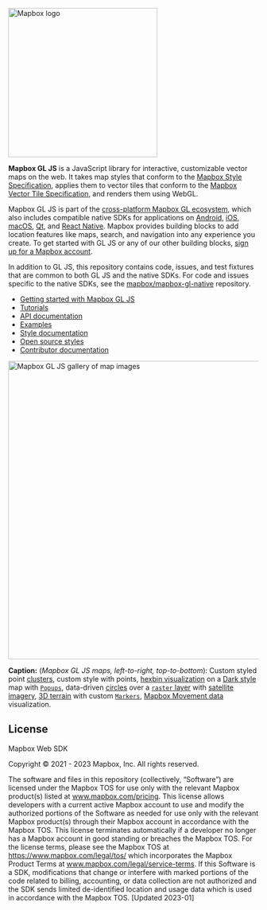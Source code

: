 [<img width="300" alt="Mapbox logo" src="https://static-assets.mapbox.com/www/logos/mapbox-logo-black.png">](https://www.mapbox.com/)

**Mapbox GL JS** is a JavaScript library for interactive, customizable vector maps on the web. It takes map styles that conform to the
[Mapbox Style Specification](https://docs.mapbox.com/mapbox-gl-js/style-spec/), applies them to vector tiles that
conform to the [Mapbox Vector Tile Specification](https://github.com/mapbox/vector-tile-spec), and renders them using
WebGL.

Mapbox GL JS is part of the [cross-platform Mapbox GL ecosystem](https://www.mapbox.com/maps/), which also includes
compatible native SDKs for applications on [Android](https://docs.mapbox.com/android/maps/overview/),
[iOS](https://docs.mapbox.com/ios/maps/overview/), [macOS](http://mapbox.github.io/mapbox-gl-native/macos),
[Qt](https://github.com/mapbox/mapbox-gl-native/tree/master/platform/qt), and [React Native](https://github.com/mapbox/react-native-mapbox-gl/). Mapbox provides building blocks to add location features like maps, search, and navigation into any experience you
create. To get started with GL JS or any of our other building blocks,
[sign up for a Mapbox account](https://www.mapbox.com/signup/).

In addition to GL JS, this repository contains code, issues, and test fixtures that are common to both GL JS and the
native SDKs. For code and issues specific to the native SDKs, see the
[mapbox/mapbox-gl-native](https://github.com/mapbox/mapbox-gl-native/) repository.

- [Getting started with Mapbox GL JS](https://docs.mapbox.com/mapbox-gl-js/overview/)
- [Tutorials](https://docs.mapbox.com/help/tutorials/#web-apps)
- [API documentation](https://docs.mapbox.com/mapbox-gl-js/api/)
- [Examples](https://docs.mapbox.com/mapbox-gl-js/examples/)
- [Style documentation](https://docs.mapbox.com/mapbox-gl-js/style-spec/)
- [Open source styles](https://github.com/mapbox/mapbox-gl-styles)
- [Contributor documentation](./CONTRIBUTING.md)

[<img width="600" alt="Mapbox GL JS gallery of map images" src="https://static-assets.mapbox.com/www/mapbox-gl-js-gallery.png">](https://www.mapbox.com/mapbox-gljs)

**Caption:** (_Mapbox GL JS maps, left-to-right, top-to-bottom_): Custom styled point [clusters](https://docs.mapbox.com/mapbox-gl-js/style-spec/sources/#geojson-cluster), custom style with points, [hexbin visualization](https://blog.mapbox.com/exploring-nyc-open-data-with-3d-hexbins-5af2b7d8bc46) on a [Dark style](https://www.mapbox.com/maps/dark) map with [`Popups`](https://docs.mapbox.com/mapbox-gl-js/api/markers/#popup), data-driven [circles](https://docs.mapbox.com/mapbox-gl-js/style-spec/layers/#circle) over a [`raster` layer](https://docs.mapbox.com/mapbox-gl-js/style-spec/layers/#raster) with [satellite imagery](https://docs.mapbox.com/help/getting-started/satellite-imagery/), [3D terrain](https://docs.mapbox.com/mapbox-gl-js/example/?topic=3D) with custom [`Markers`](https://docs.mapbox.com/mapbox-gl-js/api/markers/#marker), [Mapbox Movement data](https://docs.mapbox.com/data/movement/guides/) visualization.

## License

Mapbox Web SDK

Copyright © 2021 - 2023 Mapbox, Inc. All rights reserved.

The software and files in this repository (collectively, “Software”) are licensed under the Mapbox TOS for use only with the relevant Mapbox product(s) listed at www.mapbox.com/pricing. This license allows developers with a current active Mapbox account to use and modify the authorized portions of the Software as needed for use only with the relevant Mapbox product(s) through their Mapbox account in accordance with the Mapbox TOS.  This license terminates automatically if a developer no longer has a Mapbox account in good standing or breaches the Mapbox TOS. For the license terms, please see the Mapbox TOS at https://www.mapbox.com/legal/tos/ which incorporates the Mapbox Product Terms at www.mapbox.com/legal/service-terms.  If this Software is a SDK, modifications that change or interfere with marked portions of the code related to billing, accounting, or data collection are not authorized and the SDK sends limited de-identified location and usage data which is used in accordance with the Mapbox TOS. [Updated 2023-01]













